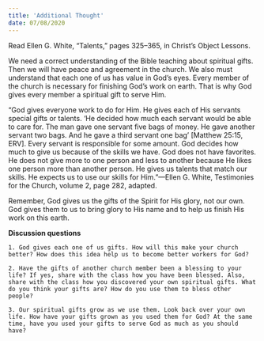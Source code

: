 ```yaml
---
title: 'Additional Thought'
date: 07/08/2020
---
```


Read Ellen G. White, “Talents,” pages 325–365, in Christ’s Object Lessons.

We need a correct understanding of the Bible teaching about spiritual gifts. Then we will have peace and agreement in the church. We also must understand that each one of us has value in God’s eyes. Every member of the church is necessary for finishing God’s work on earth. That is why God gives every member a spiritual gift to serve Him.

“God gives everyone work to do for Him. He gives each of His servants special gifts or talents. ‘He decided how much each servant would be able to care for. The man gave one servant five bags of money. He gave another servant two bags. And he gave a third servant one bag’ [Matthew 25:15, ERV]. Every servant is responsible for some amount. God decides how much to give us because of the skills we have. God does not have favorites. He does not give more to one person and less to another because He likes one person more than another person. He gives us talents that match our skills. He expects us to use our skills for Him.”—Ellen G. White, Testimonies for the Church, volume 2, page 282, adapted.

Remember, God gives us the gifts of the Spirit for His glory, not our own. God gives them to us to bring glory to His name and to help us finish His work on this earth.

**Discussion questions**

`1. God gives each one of us gifts. How will this make your church better? How does this idea help us to become better workers for God?`

`2. Have the gifts of another church member been a blessing to your life? If yes, share with the class how you have been blessed. Also, share with the class how you discovered your own spiritual gifts. What do you think your gifts are? How do you use them to bless other people?`

`3. Our spiritual gifts grow as we use them. Look back over your own life. How have your gifts grown as you used them for God? At the same time, have you used your gifts to serve God as much as you should have?`
